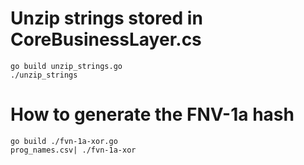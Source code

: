 # Unzip strings stored in CoreBusinessLayer.cs

```
go build unzip_strings.go
./unzip_strings
```

# How to generate the FNV-1a hash
```
go build ./fvn-1a-xor.go
prog_names.csv| ./fvn-1a-xor
```

